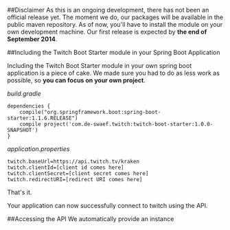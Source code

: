 ##Disclaimer
As this is an ongoing development, there has not been an official release yet. The moment we do, our packages will be available in the public maven repository. As of now, you'll have to install the module on your own development machine. Our first release is expected by **the end of September 2014**.

##Including the Twitch Boot Starter module in your Spring Boot Application

Including the Twitch Boot Starter module in your own spring boot application is a piece of cake. We made sure you had to do as less work as possible, so **you can focus on your own project**.

*build.gradle*

	
	dependencies {
	    compile("org.springframework.boot:spring-boot-starter:1.1.6.RELEASE")
	    compile project('com.de-swaef.twitch:twitch-boot-starter:1.0.0-SNAPSHOT')
	}

*application.properties*

	twitch.baseUrl=https://api.twitch.tv/kraken
	twitch.clientId=[client id comes here]
	twitch.clientSecret=[client secret comes here]
	twitch.redirectURI=[redirect URI comes here]

That's it.

Your application can now successfully connect to twitch using the API. 

##Accessing the API
We automatically provide an instance